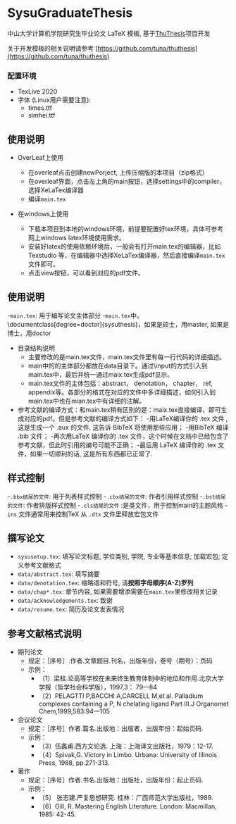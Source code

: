 # SysuGraduateThesis

中山大学计算机学院研究生毕业论文 LaTeX 模板, 基于[ThuThesis](https://github.com/tuna/thuthesis)项目开发

关于开发模板的相关说明请参考 [https://github.com/tuna/thuthesis](https://github.com/tuna/thuthesis)

### 配置环境  
- TexLive 2020  
- 字体 (Linux用户需要注意):   
    - times.ttf  
    - simhei.ttf  


## 使用说明 
- OverLeaf上使用
	- 在overleaf点击创建newPorject, 上传压缩版的本项目（zip格式）
	- 在overleaf界面，点击左上角的main按钮，选择settings中的compiler， 选择XeLaTex编译器
	- 编译`main.tex`
	
- 在windows上使用
	- 下载本项目到本地的windows环境，前提要配置好tex环境，具体可参考网上windows latex环境使用需求。
	- 安装好latex的使用依赖环境后，一般会有打开main.tex的编辑器，比如Texstudio 等，在编辑器中选择XeLaTex编译器，然后直接编译`main.tex`文件即可。
	- 点击view按钮，可以看到对应的pdf文件。



## 使用说明 
-`main.tex`: 用于编写论文主体部分
	-`main.tex`中，\documentclass[degree=doctor]{sysuthesis}，如果是硕士，用master, 如果是博士，用doctor
- 目录结构说明
	- 主要修改的是main.tex文件，main.tex文件里有每一行代码的详细描述。
	- main中的的主体部分都放在data目录下。通过\input的方式引入到main.tex中，最后并统一通过maix.tex生成pdf显示。
	- main.tex文件的主体包括：abstract， denotation， chapter， ref, appendix等。各部分的格式在对应的文件中多详细描述，如何引入到main.tex中也在mian.tex中有详细的注解。
- 参考文献的编译方式：和main.tex稍有区别的是：maix.tex直接编译，即可生成对应的pdf。但是参考文献的编译方式如下：
	-用LaTeX编译你的 .tex 文件 , 这是生成一个 .aux 的文件, 这告诉 BibTeX 将使用那些应用；
	-用BibTeX 编译 .bib 文件；
	-再次用LaTeX 编译你的 .tex 文件，这个时候在文档中已经包含了参考文献，但此时引用的编号可能不正确；
	-最后用 LaTeX 编译你的 .tex 文件，如果一切顺利的话, 这是所有东西都已正常了.


## 样式控制
-`.bbx结尾的文件`: 用于列表样式控制
-`.cbx结尾的文件`: 作者引用样式控制
-`.bst结尾的文件`: 作者排版样式控制 
-`.cls结尾的文件` :是类文件，用于控制main的主题风格
-`ins` 文件通常用来控制TeX 从 `.dtx` 文件里释放宏包文件




## 撰写论文  
- `sysusetup.tex`: 填写论文标题, 学位类别, 学院, 专业等基本信息; 加载宏包; 定义参考文献格式  
- `data/abstract.tex`: 填写摘要  
- `data/denotation.tex`: 缩略语和符号, 请**按照字母顺序(A-Z)罗列**  
- `data/chap*.tex`: 章节内容, 如果需要增添需要在`main.tex`里修改相关记录  
- `data/acknowledgements.tex`: 致谢  
- `data/resume.tex`: 简历及论文发表情况  


## 参考文献格式说明 
- 期刊论文
	- 规定：［序号］.作者.文章题目.刊名，出版年份，卷号（期号）：页码
	- 示例：
		- 〔1〕梁柱.论高等学校在未来终生教育体制中的地位和作用.北京大学学报（哲学社会科学版），1997,3： 79—84
		- 〔2〕PELAGTTI P,BACCHI A,CARCELL M,et al. Palladium complexes containing a P, N chelating ligand Part Ⅲ.J Organomet Chem,1999,583:94—105
- 会议论文
	- 规定：［序号］作者.篇名.出版地：出版者，出版年份：起始页码. 
	- 示例：
		- 〔3〕伍蠡甫.西方文论选. 上海：上海译文出版社，1979：12-17.
		- 〔4〕Spivak,G. Victory in Limbo. Urbana: University of Illinois Press, 1988, pp.271-313.
- 著作
	- 规定：［序号］作者.书名.出版地：出版社，出版年份：起止页码.
	- 示例：
		- 〔5〕 张志建.严复思想研究. 桂林：广西师范大学出版社，1989.
		- 〔6〕Gill, R. Mastering English Literature. London: Macmillan, 1985: 42-45.


